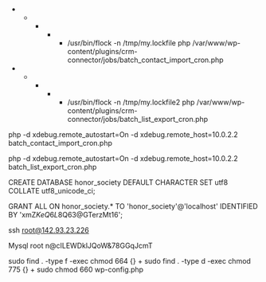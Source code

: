  * * * * * /usr/bin/flock -n /tmp/my.lockfile php /var/www/wp-content/plugins/crm-connector/jobs/batch_contact_import_cron.php
 
* * * * * /usr/bin/flock -n /tmp/my.lockfile2 php /var/www/wp-content/plugins/crm-connector/jobs/batch_list_export_cron.php
 
 
 php -d xdebug.remote_autostart=On -d xdebug.remote_host=10.0.2.2 batch_contact_import_cron.php
 
 
 php -d xdebug.remote_autostart=On -d xdebug.remote_host=10.0.2.2 batch_list_export_cron.php




CREATE DATABASE honor_society DEFAULT CHARACTER SET utf8 COLLATE utf8_unicode_ci;


GRANT ALL ON honor_society.* TO 'honor_society'@'localhost' IDENTIFIED BY 'xmZ$KeQ6L8$Q63@GTerzMt16';


ssh root@142.93.23.226

Mysql root n@cILEWDklJQoW&78GGqJcmT



sudo find . -type f -exec chmod 664 {} +
sudo find . -type d -exec chmod 775 {} +
sudo chmod 660 wp-config.php

